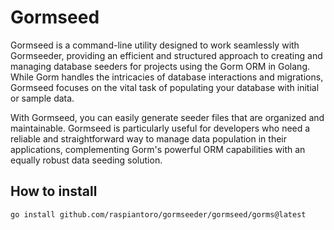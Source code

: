 # Gormseed

Gormseed is a command-line utility designed to work seamlessly with Gormseeder, providing an efficient and structured approach to creating and managing database seeders for projects using the Gorm ORM in Golang. While Gorm handles the intricacies of database interactions and migrations, Gormseed focuses on the vital task of populating your database with initial or sample data.

With Gormseed, you can easily generate seeder files that are organized and maintainable. Gormseed is particularly useful for developers who need a reliable and straightforward way to manage data population in their applications, complementing Gorm's powerful ORM capabilities with an equally robust data seeding solution.

## How to install
```bash
go install github.com/raspiantoro/gormseeder/gormseed/gorms@latest
```
